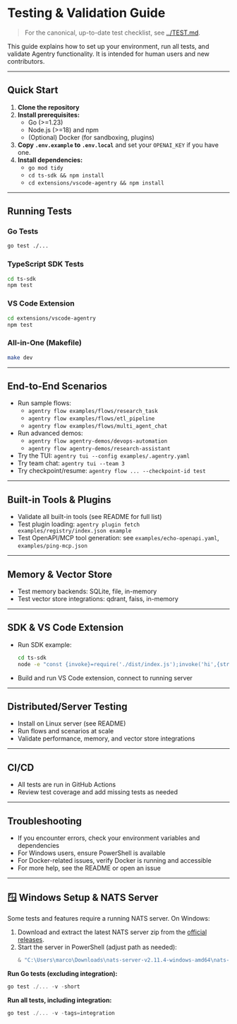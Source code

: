 # Testing & Validation Guide

> For the canonical, up-to-date test checklist, see [../TEST.md](../TEST.md).

This guide explains how to set up your environment, run all tests, and validate Agentry functionality. It is intended for human users and new contributors.

---

## Quick Start

1. **Clone the repository**
2. **Install prerequisites:**
   - Go (>=1.23)
   - Node.js (>=18) and npm
   - (Optional) Docker (for sandboxing, plugins)
3. **Copy `.env.example` to `.env.local`** and set your `OPENAI_KEY` if you have one.
4. **Install dependencies:**
   - `go mod tidy`
   - `cd ts-sdk && npm install`
   - `cd extensions/vscode-agentry && npm install`

---

## Running Tests

### Go Tests

```bash
go test ./...
```

### TypeScript SDK Tests

```bash
cd ts-sdk
npm test
```

### VS Code Extension

```bash
cd extensions/vscode-agentry
npm test
```

### All-in-One (Makefile)

```bash
make dev
```

---

## End-to-End Scenarios

- Run sample flows:
  - `agentry flow examples/flows/research_task`
  - `agentry flow examples/flows/etl_pipeline`
  - `agentry flow examples/flows/multi_agent_chat`
- Run advanced demos:
  - `agentry flow agentry-demos/devops-automation`
  - `agentry flow agentry-demos/research-assistant`
- Try the TUI: `agentry tui --config examples/.agentry.yaml`
- Try team chat: `agentry tui --team 3`
- Try checkpoint/resume: `agentry flow ... --checkpoint-id test`

---

## Built-in Tools & Plugins

- Validate all built-in tools (see README for full list)
- Test plugin loading: `agentry plugin fetch examples/registry/index.json example`
- Test OpenAPI/MCP tool generation: see `examples/echo-openapi.yaml`, `examples/ping-mcp.json`

---

## Memory & Vector Store

- Test memory backends: SQLite, file, in-memory
- Test vector store integrations: qdrant, faiss, in-memory

---

## SDK & VS Code Extension

- Run SDK example:
  ```bash
  cd ts-sdk
  node -e "const {invoke}=require('./dist/index.js');invoke('hi',{stream:false}).then(console.log)"
  ```
- Build and run VS Code extension, connect to running server

---

## Distributed/Server Testing

- Install on Linux server (see README)
- Run flows and scenarios at scale
- Validate performance, memory, and vector store integrations

---

## CI/CD

- All tests are run in GitHub Actions
- Review test coverage and add missing tests as needed

---

## Troubleshooting

- If you encounter errors, check your environment variables and dependencies
- For Windows users, ensure PowerShell is available
- For Docker-related issues, verify Docker is running and accessible
- For more help, see the README or open an issue

---

## 🪟 Windows Setup & NATS Server

Some tests and features require a running NATS server. On Windows:

1. Download and extract the latest NATS server zip from the [official releases](https://github.com/nats-io/nats-server/releases).
2. Start the server in PowerShell (adjust path as needed):
   ```powershell
   & "C:\Users\marco\Downloads\nats-server-v2.11.4-windows-amd64\nats-server-v2.11.4-windows-amd64\nats-server.exe" -p 4222
   ```

**Run Go tests (excluding integration):**
```powershell
go test ./... -v -short
```

**Run all tests, including integration:**
```powershell
go test ./... -v -tags=integration
```
